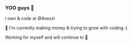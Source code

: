 ### YOO guys 👋

I own & code at @Avexzi

  💸 I'm currently making money & trying to grow with coding :)

  Working for myself and will continue to 🖕
